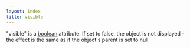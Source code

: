 ```yaml
---
layout: index
title: visible
---
```


"visible" is a [boolean](../types/boolean.html) attribute. If set to false, the object is not displayed - the effect is the same as if the object's parent is set to null.

